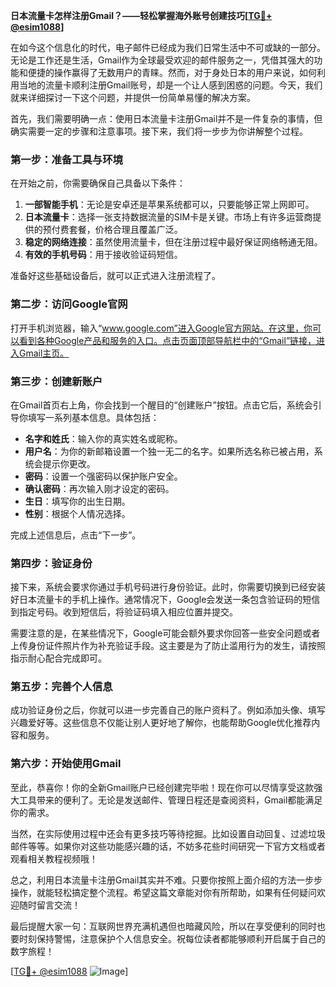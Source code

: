 **日本流量卡怎样注册Gmail？——轻松掌握海外账号创建技巧[[TG💪+ @esim1088](https://t.me/s/esim1088)]**

在如今这个信息化的时代，电子邮件已经成为我们日常生活中不可或缺的一部分。无论是工作还是生活，Gmail作为全球最受欢迎的邮件服务之一，凭借其强大的功能和便捷的操作赢得了无数用户的青睐。然而，对于身处日本的用户来说，如何利用当地的流量卡顺利注册Gmail账号，却是一个让人感到困惑的问题。今天，我们就来详细探讨一下这个问题，并提供一份简单易懂的解决方案。

首先，我们需要明确一点：使用日本流量卡注册Gmail并不是一件复杂的事情，但确实需要一定的步骤和注意事项。接下来，我们将一步步为你讲解整个过程。

### 第一步：准备工具与环境

在开始之前，你需要确保自己具备以下条件：

1. **一部智能手机**：无论是安卓还是苹果系统都可以，只要能够正常上网即可。
2. **日本流量卡**：选择一张支持数据流量的SIM卡是关键。市场上有许多运营商提供的预付费套餐，价格合理且覆盖广泛。
3. **稳定的网络连接**：虽然使用流量卡，但在注册过程中最好保证网络畅通无阻。
4. **有效的手机号码**：用于接收验证码短信。

准备好这些基础设备后，就可以正式进入注册流程了。

### 第二步：访问Google官网

打开手机浏览器，输入“www.google.com”进入Google官方网站。在这里，你可以看到各种Google产品和服务的入口。点击页面顶部导航栏中的“Gmail”链接，进入Gmail主页。

### 第三步：创建新账户

在Gmail首页右上角，你会找到一个醒目的“创建账户”按钮。点击它后，系统会引导你填写一系列基本信息。具体包括：

- **名字和姓氏**：输入你的真实姓名或昵称。
- **用户名**：为你的新邮箱设置一个独一无二的名字。如果所选名称已被占用，系统会提示你更改。
- **密码**：设置一个强密码以保护账户安全。
- **确认密码**：再次输入刚才设定的密码。
- **生日**：填写你的出生日期。
- **性别**：根据个人情况选择。

完成上述信息后，点击“下一步”。

### 第四步：验证身份

接下来，系统会要求你通过手机号码进行身份验证。此时，你需要切换到已经安装好日本流量卡的手机上操作。通常情况下，Google会发送一条包含验证码的短信到指定号码。收到短信后，将验证码填入相应位置并提交。

需要注意的是，在某些情况下，Google可能会额外要求你回答一些安全问题或者上传身份证件照片作为补充验证手段。这主要是为了防止滥用行为的发生，请按照指示耐心配合完成即可。

### 第五步：完善个人信息

成功验证身份之后，你就可以进一步完善自己的账户资料了。例如添加头像、填写兴趣爱好等。这些信息不仅能让别人更好地了解你，也能帮助Google优化推荐内容和服务。

### 第六步：开始使用Gmail

至此，恭喜你！你的全新Gmail账户已经创建完毕啦！现在你可以尽情享受这款强大工具带来的便利了。无论是发送邮件、管理日程还是查阅资料，Gmail都能满足你的需求。

当然，在实际使用过程中还会有更多技巧等待挖掘。比如设置自动回复、过滤垃圾邮件等等。如果你对这些功能感兴趣的话，不妨多花些时间研究一下官方文档或者观看相关教程视频哦！

总之，利用日本流量卡注册Gmail其实并不难。只要你按照上面介绍的方法一步步操作，就能轻松搞定整个流程。希望这篇文章能对你有所帮助，如果有任何疑问欢迎随时留言交流！

最后提醒大家一句：互联网世界充满机遇但也暗藏风险，所以在享受便利的同时也要时刻保持警惕，注意保护个人信息安全。祝每位读者都能够顺利开启属于自己的数字旅程！

[[TG💪+ @esim1088](https://t.me/s/esim1088) ![Image](https://i.postimg.cc/4NQfJmqS/Snipaste-2025-05-13-00-14-12.png)]
